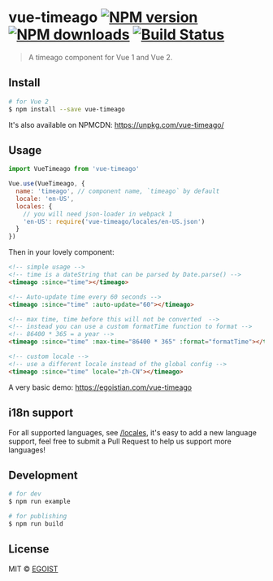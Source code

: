 # vue-timeago [![NPM version](https://img.shields.io/npm/v/vue-timeago.svg)](https://npmjs.com/package/vue-timeago) [![NPM downloads](https://img.shields.io/npm/dm/vue-timeago.svg)](https://npmjs.com/package/vue-timeago) [![Build Status](https://img.shields.io/circleci/project/egoist/vue-timeago/master.svg)](https://circleci.com/gh/egoist/vue-timeago)

> A timeago component for Vue 1 and Vue 2.

## Install

```bash
# for Vue 2
$ npm install --save vue-timeago
```

It's also available on NPMCDN: https://unpkg.com/vue-timeago/

## Usage

```js
import VueTimeago from 'vue-timeago'

Vue.use(VueTimeago, {
  name: 'timeago', // component name, `timeago` by default
  locale: 'en-US',
  locales: {
    // you will need json-loader in webpack 1
    'en-US': require('vue-timeago/locales/en-US.json')
  }
})
```

Then in your lovely component:

```html
<!-- simple usage -->
<!-- time is a dateString that can be parsed by Date.parse() -->
<timeago :since="time"></timeago>

<!-- Auto-update time every 60 seconds -->
<timeago :since="time" :auto-update="60"></timeago>

<!-- max time, time before this will not be converted  -->
<!-- instead you can use a custom formatTime function to format -->
<!-- 86400 * 365 = a year -->
<timeago :since="time" :max-time="86400 * 365" :format="formatTime"></timeago>

<!-- custom locale -->
<!-- use a different locale instead of the global config -->
<timeago :since="time" locale="zh-CN"></timeago>
```

A very basic demo: https://egoistian.com/vue-timeago

## i18n support

For all supported languages, see [/locales](https://github.com/egoist/vue-timeago/blob/master/locales), it's easy to add a new language support, feel free to submit a Pull Request to help us support more languages!

## Development

```bash
# for dev
$ npm run example

# for publishing
$ npm run build
```

## License

MIT © [EGOIST](https://github.com/egoist)
